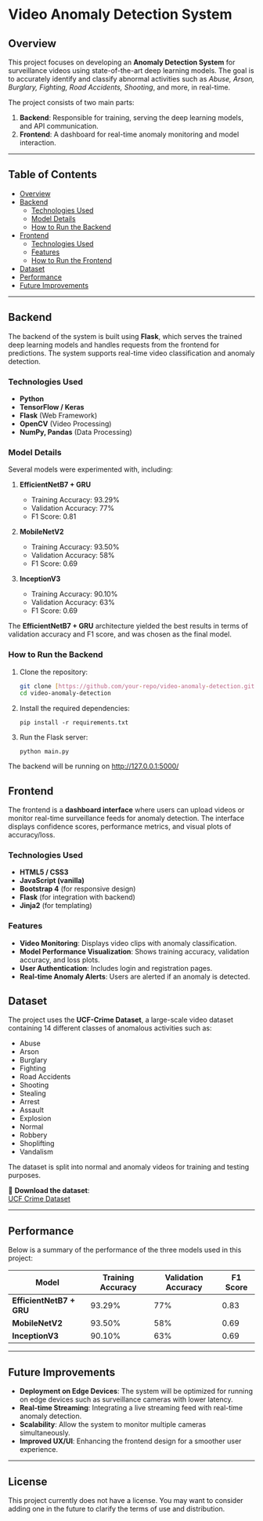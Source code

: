 # Video Anomaly Detection System

## Overview

This project focuses on developing an **Anomaly Detection System** for surveillance videos using state-of-the-art deep learning models. The goal is to accurately identify and classify abnormal activities such as *Abuse, Arson, Burglary, Fighting, Road Accidents, Shooting*, and more, in real-time.

The project consists of two main parts:
1. **Backend**: Responsible for training, serving the deep learning models, and API communication.
2. **Frontend**: A dashboard for real-time anomaly monitoring and model interaction.

---

## Table of Contents
- [Overview](#overview)
- [Backend](#backend)
  - [Technologies Used](#technologies-used)
  - [Model Details](#model-details)
  - [How to Run the Backend](#how-to-run-the-backend)
- [Frontend](#frontend)
  - [Technologies Used](#technologies-used-1)
  - [Features](#features)
  - [How to Run the Frontend](#how-to-run-the-frontend)
- [Dataset](#dataset)
- [Performance](#performance)
- [Future Improvements](#future-improvements)

---

## Backend

The backend of the system is built using **Flask**, which serves the trained deep learning models and handles requests from the frontend for predictions. The system supports real-time video classification and anomaly detection.

### Technologies Used
- **Python**
- **TensorFlow / Keras**
- **Flask** (Web Framework)
- **OpenCV** (Video Processing)
- **NumPy, Pandas** (Data Processing)

### Model Details

Several models were experimented with, including:

1. **EfficientNetB7 + GRU**  
   - Training Accuracy: 93.29%  
   - Validation Accuracy: 77%  
   - F1 Score: 0.81

2. **MobileNetV2**  
   - Training Accuracy: 93.50%  
   - Validation Accuracy: 58%  
   - F1 Score: 0.69  

3. **InceptionV3**  
   - Training Accuracy: 90.10%  
   - Validation Accuracy: 63%  
   - F1 Score: 0.69  

The **EfficientNetB7 + GRU** architecture yielded the best results in terms of validation accuracy and F1 score, and was chosen as the final model.

### How to Run the Backend

1. Clone the repository:
   ```bash
   git clone [https://github.com/your-repo/video-anomaly-detection.git](https://github.com/KrishnGupta/video-anomaly-detection.git)
   cd video-anomaly-detection

2. Install the required dependencies:
    ```
    pip install -r requirements.txt

    ```
3. Run the Flask server:
    ```
    python main.py

The backend will be running on http://127.0.0.1:5000/


## Frontend

The frontend is a **dashboard interface** where users can upload videos or monitor real-time surveillance feeds for anomaly detection. The interface displays confidence scores, performance metrics, and visual plots of accuracy/loss.

### Technologies Used
- **HTML5 / CSS3**
- **JavaScript (vanilla)**
- **Bootstrap 4** (for responsive design)
- **Flask** (for integration with backend)
- **Jinja2** (for templating)

### Features
- **Video Monitoring**: Displays video clips with anomaly classification.
- **Model Performance Visualization**: Shows training accuracy, validation accuracy, and loss plots.
- **User Authentication**: Includes login and registration pages.
- **Real-time Anomaly Alerts**: Users are alerted if an anomaly is detected.

## Dataset

The project uses the **UCF-Crime Dataset**, a large-scale video dataset containing 14 different classes of anomalous activities such as:

- Abuse
- Arson
- Burglary
- Fighting
- Road Accidents
- Shooting
- Stealing
- Arrest
- Assault
- Explosion
- Normal
- Robbery
- Shoplifting
- Vandalism

The dataset is split into normal and anomaly videos for training and testing purposes.

🔗 **Download the dataset**:  
[UCF Crime Dataset](https://www.dropbox.com/sh/75v5ehq4cdg5g5g/AABvnJSwZI7zXb8_myBA0CLHa?e=3&dl=0)

---

## Performance

Below is a summary of the performance of the three models used in this project:

| Model                   | Training Accuracy | Validation Accuracy | F1 Score |
|-------------------------|-------------------|---------------------|----------|
| **EfficientNetB7 + GRU**| 93.29%            | 77%                 | 0.83     |
| **MobileNetV2**         | 93.50%            | 58%                 | 0.69     |
| **InceptionV3**         | 90.10%            | 63%                 | 0.69     |
--------------------------------------------------------------------------------
## Future Improvements

- **Deployment on Edge Devices**: The system will be optimized for running on edge devices such as surveillance cameras with lower latency.
- **Real-time Streaming**: Integrating a live streaming feed with real-time anomaly detection.
- **Scalability**: Allow the system to monitor multiple cameras simultaneously.
- **Improved UX/UI**: Enhancing the frontend design for a smoother user experience.

---

## License

This project currently does not have a license. You may want to consider adding one in the future to clarify the terms of use and distribution.
